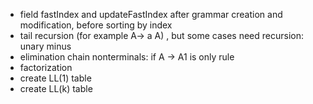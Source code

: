 * field fastIndex and updateFastIndex after grammar creation and modification, before sorting by index
* tail recursion (for example A-> a A) , but some cases need recursion: unary minus
* elimination chain nonterminals: if A -> A1 is only rule
* factorization
* create LL(1) table
* create LL(k) table

